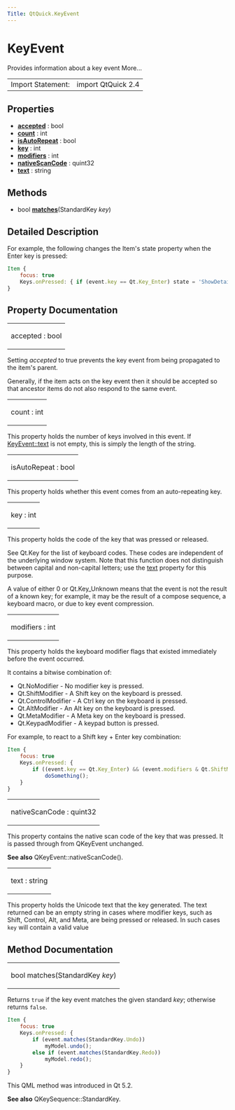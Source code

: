 ```yaml
---
Title: QtQuick.KeyEvent
---
```

        
KeyEvent
========

<span class="subtitle"></span>
Provides information about a key event More...

|                   |                    |
|-------------------|--------------------|
| Import Statement: | import QtQuick 2.4 |

<span id="properties"></span>
Properties
----------

-   ****[accepted](#accepted-prop)**** : bool
-   ****[count](#count-prop)**** : int
-   ****[isAutoRepeat](#isAutoRepeat-prop)**** : bool
-   ****[key](#key-prop)**** : int
-   ****[modifiers](#modifiers-prop)**** : int
-   ****[nativeScanCode](#nativeScanCode-prop)**** : quint32
-   ****[text](#text-prop)**** : string

<span id="methods"></span>
Methods
-------

-   bool ****[matches](#matches-method)****(StandardKey *key*)

<span id="details"></span>
Detailed Description
--------------------

For example, the following changes the Item's state property when the Enter key is pressed:

``` qml
Item {
    focus: true
    Keys.onPressed: { if (event.key == Qt.Key_Enter) state = 'ShowDetails'; }
}
```

Property Documentation
----------------------

<table>
<colgroup>
<col width="100%" />
</colgroup>
<tbody>
<tr class="odd">
<td><p><span id="accepted-prop"></span><span class="name">accepted</span> : <span class="type">bool</span></p></td>
</tr>
</tbody>
</table>

Setting *accepted* to true prevents the key event from being propagated to the item's parent.

Generally, if the item acts on the key event then it should be accepted so that ancestor items do not also respond to the same event.

<table>
<colgroup>
<col width="100%" />
</colgroup>
<tbody>
<tr class="odd">
<td><p><span id="count-prop"></span><span class="name">count</span> : <span class="type">int</span></p></td>
</tr>
</tbody>
</table>

This property holds the number of keys involved in this event. If [KeyEvent::text](#text-prop) is not empty, this is simply the length of the string.

<table>
<colgroup>
<col width="100%" />
</colgroup>
<tbody>
<tr class="odd">
<td><p><span id="isAutoRepeat-prop"></span><span class="name">isAutoRepeat</span> : <span class="type">bool</span></p></td>
</tr>
</tbody>
</table>

This property holds whether this event comes from an auto-repeating key.

<table>
<colgroup>
<col width="100%" />
</colgroup>
<tbody>
<tr class="odd">
<td><p><span id="key-prop"></span><span class="name">key</span> : <span class="type">int</span></p></td>
</tr>
</tbody>
</table>

This property holds the code of the key that was pressed or released.

See Qt.Key for the list of keyboard codes. These codes are independent of the underlying window system. Note that this function does not distinguish between capital and non-capital letters; use the [text](#text-prop) property for this purpose.

A value of either 0 or Qt.Key\_Unknown means that the event is not the result of a known key; for example, it may be the result of a compose sequence, a keyboard macro, or due to key event compression.

<table>
<colgroup>
<col width="100%" />
</colgroup>
<tbody>
<tr class="odd">
<td><p><span id="modifiers-prop"></span><span class="name">modifiers</span> : <span class="type">int</span></p></td>
</tr>
</tbody>
</table>

This property holds the keyboard modifier flags that existed immediately before the event occurred.

It contains a bitwise combination of:

-   Qt.NoModifier - No modifier key is pressed.
-   Qt.ShiftModifier - A Shift key on the keyboard is pressed.
-   Qt.ControlModifier - A Ctrl key on the keyboard is pressed.
-   Qt.AltModifier - An Alt key on the keyboard is pressed.
-   Qt.MetaModifier - A Meta key on the keyboard is pressed.
-   Qt.KeypadModifier - A keypad button is pressed.

For example, to react to a Shift key + Enter key combination:

``` qml
Item {
    focus: true
    Keys.onPressed: {
        if ((event.key == Qt.Key_Enter) && (event.modifiers & Qt.ShiftModifier))
            doSomething();
    }
}
```

<table>
<colgroup>
<col width="100%" />
</colgroup>
<tbody>
<tr class="odd">
<td><p><span id="nativeScanCode-prop"></span><span class="name">nativeScanCode</span> : <span class="type">quint32</span></p></td>
</tr>
</tbody>
</table>

This property contains the native scan code of the key that was pressed. It is passed through from QKeyEvent unchanged.

**See also** QKeyEvent::nativeScanCode().

<table>
<colgroup>
<col width="100%" />
</colgroup>
<tbody>
<tr class="odd">
<td><p><span id="text-prop"></span><span class="name">text</span> : <span class="type">string</span></p></td>
</tr>
</tbody>
</table>

This property holds the Unicode text that the key generated. The text returned can be an empty string in cases where modifier keys, such as Shift, Control, Alt, and Meta, are being pressed or released. In such cases `key` will contain a valid value

Method Documentation
--------------------

<table>
<colgroup>
<col width="100%" />
</colgroup>
<tbody>
<tr class="odd">
<td><p><span id="matches-method"></span><span class="type">bool</span> <span class="name">matches</span>(<span class="type">StandardKey</span> <em>key</em>)</p></td>
</tr>
</tbody>
</table>

Returns `true` if the key event matches the given standard *key*; otherwise returns `false`.

``` qml
Item {
    focus: true
    Keys.onPressed: {
        if (event.matches(StandardKey.Undo))
            myModel.undo();
        else if (event.matches(StandardKey.Redo))
            myModel.redo();
    }
}
```

This QML method was introduced in Qt 5.2.

**See also** QKeySequence::StandardKey.

